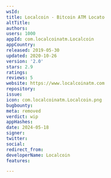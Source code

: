 ```yaml
---
wsId: 
title: Localcoin - Bitcoin ATM Locato
altTitle: 
authors: 
users: 1000
appId: com.localcoinatm.Localcoin
appCountry: 
released: 2019-05-30
updated: 2020-10-26
version: '2.0'
stars: 2.9
ratings: 
reviews: 5
website: https://www.localcoinatm.com
repository: 
issue: 
icon: com.localcoinatm.Localcoin.png
bugbounty: 
meta: removed
verdict: wip
appHashes: 
date: 2024-05-18
signer: 
twitter: 
social: 
redirect_from: 
developerName: Localcoin
features: 

---
```


